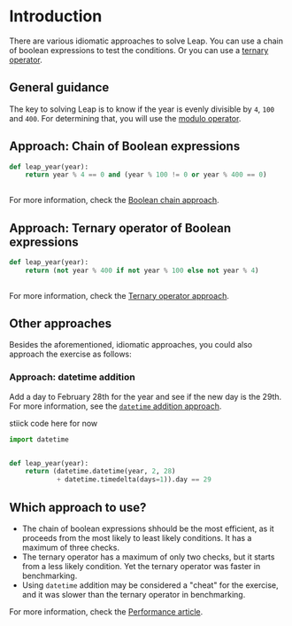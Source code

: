 # Introduction

There are various idiomatic approaches to solve Leap.
You can use a chain of boolean expressions to test the conditions.
Or you can use a [ternary operator][ternary-operator].

## General guidance

The key to solving Leap is to know if the year is evenly divisible by `4`, `100` and `400`.
For determining that, you will use the [modulo operator][modulo-operator].

## Approach: Chain of Boolean expressions

```python
def leap_year(year):
    return year % 4 == 0 and (year % 100 != 0 or year % 400 == 0)
    
```

For more information, check the [Boolean chain approach][approach-boolean-chain].

## Approach: Ternary operator of Boolean expressions

```python
def leap_year(year):
    return (not year % 400 if not year % 100 else not year % 4)
    
```

For more information, check the [Ternary operator approach][approach-ternary-operator].

## Other approaches

Besides the aforementioned, idiomatic approaches, you could also approach the exercise as follows:

### Approach: datetime addition

Add a day to February 28th for the year and see if the new day is the 29th. For more information, see the [`datetime` addition approach][approach-datetime-addition].

stiick code here for now

```python
import datetime


def leap_year(year):
    return (datetime.datetime(year, 2, 28)
            + datetime.timedelta(days=1)).day == 29

```

## Which approach to use?

- The chain of boolean expressions shhould be the most efficient, as it proceeds from the most likely to least likely conditions.
It has a maximum of three checks.
- The ternary operator has a maximum of only two checks, but it starts from a less likely condition.
Yet the ternary operator was faster in benchmarking.
- Using `datetime` addition may be considered a "cheat" for the exercise, and it was slower than the ternary operator in benchmarking.

For more information, check the [Performance article][article-performance].

[modulo-operator]: https://realpython.com/python-modulo-operator/
[ternary-operator]: https://www.pythontutorial.net/python-basics/python-ternary-operator/
[approach-boolean-chain]: https://exercism.org/tracks/python/exercises/leap/approaches/boolean-chain
[approach-ternary-operator]: https://exercism.org/tracks/python/exercises/leap/approaches/ternary-operator
[approach-datetime-addition]: https://exercism.org/tracks/python/exercises/leap/approaches/datetime-addition
[article-performance]: https://exercism.org/tracks/python/exercises/leap/articles/performance
